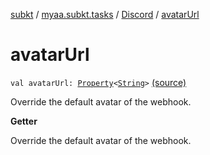 [subkt](../../index.md) / [myaa.subkt.tasks](../index.md) / [Discord](index.md) / [avatarUrl](./avatar-url.md)

# avatarUrl

`val avatarUrl: `[`Property`](https://docs.gradle.org/current/javadoc/org/gradle/api/provider/Property.html)`<`[`String`](https://kotlinlang.org/api/latest/jvm/stdlib/kotlin/-string/index.html)`>` [(source)](https://github.com/Myaamori/SubKt/blob/0.1.4/src/main/kotlin/myaa/subkt/tasks/discordtask.kt#L426)

Override the default avatar of the webhook.

**Getter**

Override the default avatar of the webhook.

